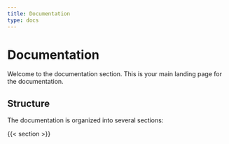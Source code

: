 ```yaml
---
title: Documentation
type: docs
---
```


# Documentation

Welcome to the documentation section. This is your main landing page for the documentation.

## Structure

The documentation is organized into several sections:

{{< section >}}

